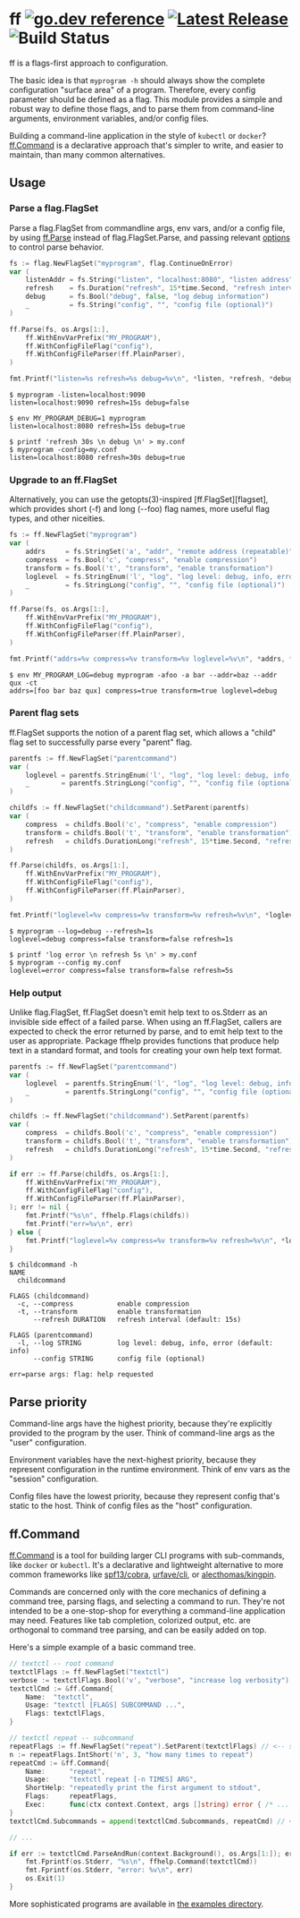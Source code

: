 # ff [![go.dev reference](https://img.shields.io/badge/go.dev-reference-007d9c?logo=go&logoColor=white&style=flat-square)](https://pkg.go.dev/github.com/peterbourgon/ff/v4) [![Latest Release](https://img.shields.io/github/v/release/peterbourgon/ff?style=flat-square)](https://github.com/peterbourgon/ff/releases/latest) ![Build Status](https://github.com/peterbourgon/ff/actions/workflows/test.yaml/badge.svg?branch=main)

ff is a flags-first approach to configuration.

The basic idea is that `myprogram -h` should always show the complete
configuration "surface area" of a program. Therefore, every config parameter
should be defined as a flag. This module provides a simple and robust way to
define those flags, and to parse them from command-line arguments, environment
variables, and/or config files.

Building a command-line application in the style of `kubectl` or `docker`?
[ff.Command](#ff-command) is a declarative approach that's simpler to write, and
easier to maintain, than many common alternatives.

## Usage

### Parse a flag.FlagSet

Parse a flag.FlagSet from commandline args, env vars, and/or a config file, by
using [ff.Parse][ffparse] instead of flag.FlagSet.Parse, and passing relevant
[options][option] to control parse behavior.

[ffparse]: https://pkg.go.dev/github.com/peterbourgon/ff/v4#Parse
[option]: https://pkg.go.dev/github.com/peterbourgon/ff/v4#Option

```go
fs := flag.NewFlagSet("myprogram", flag.ContinueOnError)
var (
	listenAddr = fs.String("listen", "localhost:8080", "listen address")
	refresh    = fs.Duration("refresh", 15*time.Second, "refresh interval")
	debug      = fs.Bool("debug", false, "log debug information")
	_          = fs.String("config", "", "config file (optional)")
)

ff.Parse(fs, os.Args[1:],
	ff.WithEnvVarPrefix("MY_PROGRAM"),
	ff.WithConfigFileFlag("config"),
	ff.WithConfigFileParser(ff.PlainParser),
)

fmt.Printf("listen=%s refresh=%s debug=%v\n", *listen, *refresh, *debug)
```

```shell
$ myprogram -listen=localhost:9090
listen=localhost:9090 refresh=15s debug=false

$ env MY_PROGRAM_DEBUG=1 myprogram
listen=localhost:8080 refresh=15s debug=true

$ printf 'refresh 30s \n debug \n' > my.conf
$ myprogram -config=my.conf
listen=localhost:8080 refresh=30s debug=true
```

### Upgrade to an ff.FlagSet

Alternatively, you can use the getopts(3)-inspired [ff.FlagSet][flagset], which
provides short (-f) and long (--foo) flag names, more useful flag types, and
other niceities.

```go
fs := ff.NewFlagSet("myprogram")
var (
	addrs     = fs.StringSet('a', "addr", "remote address (repeatable)")
	compress  = fs.Bool('c', "compress", "enable compression")
	transform = fs.Bool('t', "transform", "enable transformation")
	loglevel  = fs.StringEnum('l', "log", "log level: debug, info, error", "info", "debug", "error")
	_         = fs.StringLong("config", "", "config file (optional)")
)

ff.Parse(fs, os.Args[1:],
	ff.WithEnvVarPrefix("MY_PROGRAM"),
	ff.WithConfigFileFlag("config"),
	ff.WithConfigFileParser(ff.PlainParser),
)

fmt.Printf("addrs=%v compress=%v transform=%v loglevel=%v\n", *addrs, *compress, *transform, *loglevel)
```

```shell
$ env MY_PROGRAM_LOG=debug myprogram -afoo -a bar --addr=baz --addr qux -ct
addrs=[foo bar baz qux] compress=true transform=true loglevel=debug
```

### Parent flag sets

ff.FlagSet supports the notion of a parent flag set, which allows a "child" flag
set to successfully parse every "parent" flag.

```go
parentfs := ff.NewFlagSet("parentcommand")
var (
	loglevel = parentfs.StringEnum('l', "log", "log level: debug, info, error", "info", "debug", "error")
	_        = parentfs.StringLong("config", "", "config file (optional)")
)

childfs := ff.NewFlagSet("childcommand").SetParent(parentfs)
var (
	compress  = childfs.Bool('c', "compress", "enable compression")
	transform = childfs.Bool('t', "transform", "enable transformation")
	refresh   = childfs.DurationLong("refresh", 15*time.Second, "refresh interval")
)

ff.Parse(childfs, os.Args[1:],
	ff.WithEnvVarPrefix("MY_PROGRAM"),
	ff.WithConfigFileFlag("config"),
	ff.WithConfigFileParser(ff.PlainParser),
)

fmt.Printf("loglevel=%v compress=%v transform=%v refresh=%v\n", *loglevel, *compress, *transform, *refresh)
```

```shell
$ myprogram --log=debug --refresh=1s
loglevel=debug compress=false transform=false refresh=1s

$ printf 'log error \n refresh 5s \n' > my.conf
$ myprogram --config my.conf
loglevel=error compress=false transform=false refresh=5s
```

### Help output

Unlike flag.FlagSet, ff.FlagSet doesn't emit help text to os.Stderr as an
invisible side effect of a failed parse. When using an ff.FlagSet, callers are
expected to check the error returned by parse, and to emit help text to the user
as appropriate. Package ffhelp provides functions that produce help text in a
standard format, and tools for creating your own help text format.

```go
parentfs := ff.NewFlagSet("parentcommand")
var (
	loglevel  = parentfs.StringEnum('l', "log", "log level: debug, info, error", "info", "debug", "error")
	_         = parentfs.StringLong("config", "", "config file (optional)")
)

childfs := ff.NewFlagSet("childcommand").SetParent(parentfs)
var (
	compress  = childfs.Bool('c', "compress", "enable compression")
	transform = childfs.Bool('t', "transform", "enable transformation")
	refresh   = childfs.DurationLong("refresh", 15*time.Second, "refresh interval")
)

if err := ff.Parse(childfs, os.Args[1:],
	ff.WithEnvVarPrefix("MY_PROGRAM"),
	ff.WithConfigFileFlag("config"),
	ff.WithConfigFileParser(ff.PlainParser),
); err != nil {
	fmt.Printf("%s\n", ffhelp.Flags(childfs))
	fmt.Printf("err=%v\n", err)
} else {
	fmt.Printf("loglevel=%v compress=%v transform=%v refresh=%v\n", *loglevel, *compress, *transform, *refresh)
}
```

```shell
$ childcommand -h
NAME
  childcommand

FLAGS (childcommand)
  -c, --compress           enable compression
  -t, --transform          enable transformation
      --refresh DURATION   refresh interval (default: 15s)

FLAGS (parentcommand)
  -l, --log STRING         log level: debug, info, error (default: info)
      --config STRING      config file (optional)

err=parse args: flag: help requested
```

## Parse priority

Command-line args have the highest priority, because they're explicitly provided
to the program by the user. Think of command-line args as the "user"
configuration.

Environment variables have the next-highest priority, because they represent
configuration in the runtime environment. Think of env vars as the "session"
configuration.

Config files have the lowest priority, because they represent config that's
static to the host. Think of config files as the "host" configuration.

## ff.Command

[ff.Command][command] is a tool for building larger CLI programs with
sub-commands, like `docker` or `kubectl`. It's a declarative and lightweight
alternative to more common frameworks like [spf13/cobra][cobra],
[urfave/cli][urfave], or [alecthomas/kingpin][kingpin].

[command]: https://pkg.go.dev/github.com/peterbourgon/ff/v4#Command
[cobra]: https://github.com/spf13/cobra
[urfave]: https://github.com/urfave/cli
[kingpin]: https://github.com/alecthomas/kingpin

Commands are concerned only with the core mechanics of defining a command tree,
parsing flags, and selecting a command to run. They're not intended to be a
one-stop-shop for everything a command-line application may need. Features like
tab completion, colorized output, etc. are orthogonal to command tree parsing,
and can be easily added on top.

Here's a simple example of a basic command tree.

```go
// textctl -- root command
textctlFlags := ff.NewFlagSet("textctl")
verbose := textctlFlags.Bool('v', "verbose", "increase log verbosity")
textctlCmd := &ff.Command{
	Name:  "textctl",
	Usage: "textctl [FLAGS] SUBCOMMAND ...",
	Flags: textctlFlags,
}

// textctl repeat -- subcommand
repeatFlags := ff.NewFlagSet("repeat").SetParent(textctlFlags) // <-- set parent flag set
n := repeatFlags.IntShort('n', 3, "how many times to repeat")
repeatCmd := &ff.Command{
	Name:      "repeat",
	Usage:     "textctl repeat [-n TIMES] ARG",
	ShortHelp: "repeatedly print the first argument to stdout",
	Flags:     repeatFlags,
	Exec:      func(ctx context.Context, args []string) error { /* ... */ },
}
textctlCmd.Subcommands = append(textctlCmd.Subcommands, repeatCmd) // <-- append to parent subcommands

// ...

if err := textctlCmd.ParseAndRun(context.Background(), os.Args[1:]); err != nil {
	fmt.Fprintf(os.Stderr, "%s\n", ffhelp.Command(textctlCmd))
	fmt.Fprintf(os.Stderr, "error: %v\n", err)
	os.Exit(1)
}
```

More sophisticated programs are available in [the examples directory][examples].

[examples]: https://github.com/peterbourgon/ff/tree/main/examples

